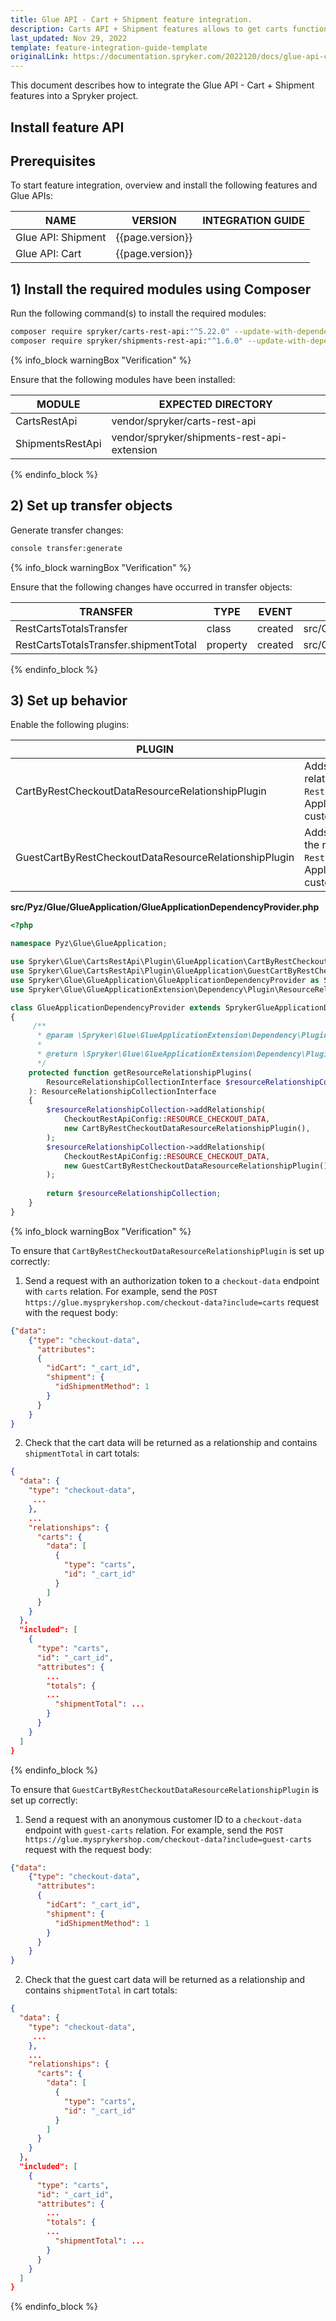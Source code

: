 ```yaml
---
title: Glue API - Cart + Shipment feature integration.
description: Carts API + Shipment features allows to get carts functionality with shipments including counting cart totals accounting shipment costs. The guide describes how to integrate this feature set into your project.
last_updated: Nov 29, 2022
template: feature-integration-guide-template
originalLink: https://documentation.spryker.com/2022120/docs/glue-api-cart-and--shipment-feature-integration
---
```


This document describes how to integrate the Glue API - Cart + Shipment features into a Spryker project.

## Install feature API
## Prerequisites

To start feature integration, overview and install the following features and Glue APIs:

| NAME               | VERSION          | INTEGRATION GUIDE |
|--------------------|------------------|-------------------|
| Glue API: Shipment | {{page.version}} |                   |
| Glue API: Cart     | {{page.version}} |                   |


## 1) Install the required modules using Composer

Run the following command(s) to install the required modules:

```bash
composer require spryker/carts-rest-api:"^5.22.0" --update-with-dependencies
composer require spryker/shipments-rest-api:"^1.6.0" --update-with-dependencies
```

{% info_block warningBox "Verification" %}

Ensure that the following modules have been installed:

| MODULE            | EXPECTED DIRECTORY                          |
|-------------------|---------------------------------------------|
| CartsRestApi      | vendor/spryker/carts-rest-api               |
| ShipmentsRestApi  | vendor/spryker/shipments-rest-api-extension |

{% endinfo_block %}


## 2) Set up transfer objects

Generate transfer changes:

```bash
console transfer:generate 
```

{% info_block warningBox "Verification" %}

Ensure that the following changes have occurred in transfer objects:

| TRANSFER                                               | TYPE     | EVENT   | PATH                                                    |
|--------------------------------------------------------|----------|---------|---------------------------------------------------------|
| RestCartsTotalsTransfer                                | class    | created | src/Generated/Shared/Transfer/RestCartsTotalsTransfer   |
| RestCartsTotalsTransfer.shipmentTotal                  | property | created | src/Generated/Shared/Transfer/RestCartsTotalsTransfer   |

{% endinfo_block %}

## 3) Set up behavior

Enable the following plugins:

| PLUGIN                                                | SPECIFICATION                                                                                                          | PREREQUISITES | NAMESPACE                                        |
|-------------------------------------------------------|------------------------------------------------------------------------------------------------------------------------|---------------|--------------------------------------------------|
| CartByRestCheckoutDataResourceRelationshipPlugin      | Adds `carts` resource as relationship by `RestCheckoutDataTransfer.quote`. Applies only for registered customers.      |               | Spryker\Glue\CartsRestApi\Plugin\GlueApplication |
| GuestCartByRestCheckoutDataResourceRelationshipPlugin | Adds `guest-carts` resource as the relationship by `RestCheckoutDataTransfer.quote`. Applies only for guest customers. |               | Spryker\Glue\CartsRestApi\Plugin\GlueApplication |
 

**src/Pyz/Glue/GlueApplication/GlueApplicationDependencyProvider.php**

```php
<?php

namespace Pyz\Glue\GlueApplication;

use Spryker\Glue\CartsRestApi\Plugin\GlueApplication\CartByRestCheckoutDataResourceRelationshipPlugin;
use Spryker\Glue\CartsRestApi\Plugin\GlueApplication\GuestCartByRestCheckoutDataResourceRelationshipPlugin;
use Spryker\Glue\GlueApplication\GlueApplicationDependencyProvider as SprykerGlueApplicationDependencyProvider;
use Spryker\Glue\GlueApplicationExtension\Dependency\Plugin\ResourceRelationshipCollectionInterface;

class GlueApplicationDependencyProvider extends SprykerGlueApplicationDependencyProvider
{
     /**
      * @param \Spryker\Glue\GlueApplicationExtension\Dependency\Plugin\ResourceRelationshipCollectionInterface $resourceRelationshipCollection
      *
      * @return \Spryker\Glue\GlueApplicationExtension\Dependency\Plugin\ResourceRelationshipCollectionInterface
      */
    protected function getResourceRelationshipPlugins(
        ResourceRelationshipCollectionInterface $resourceRelationshipCollection
    ): ResourceRelationshipCollectionInterface
    {
        $resourceRelationshipCollection->addRelationship(
            CheckoutRestApiConfig::RESOURCE_CHECKOUT_DATA,
            new CartByRestCheckoutDataResourceRelationshipPlugin(),
        );
        $resourceRelationshipCollection->addRelationship(
            CheckoutRestApiConfig::RESOURCE_CHECKOUT_DATA,
            new GuestCartByRestCheckoutDataResourceRelationshipPlugin(),
        );
        
        return $resourceRelationshipCollection;
    }
}
```

{% info_block warningBox "Verification" %}

To ensure that `CartByRestCheckoutDataResourceRelationshipPlugin` is set up correctly:
1) Send a request with an authorization token to a `checkout-data` endpoint with `carts` relation. For example, send the `POST https://glue.mysprykershop.com/checkout-data?include=carts` request with the request body:

```json
{"data":
    {"type": "checkout-data",
      "attributes":
      {
        "idCart": "_cart_id",
        "shipment": {
          "idShipmentMethod": 1
        }
      }
    }
}
```

2) Check that the cart data will be returned as a relationship and contains `shipmentTotal` in cart totals:

```json
{
  "data": {
    "type": "checkout-data",
     ...
    },
    ...
    "relationships": {
      "carts": {
        "data": [
          {
            "type": "carts",
            "id": "_cart_id"
          }
        ]
      }
    }
  },
  "included": [
    {
      "type": "carts",
      "id": "_cart_id",
      "attributes": {
        ...
        "totals": {
        ...
          "shipmentTotal": ...
        }
      }
    }
  ]
}
```

{% endinfo_block %}

To ensure that `GuestCartByRestCheckoutDataResourceRelationshipPlugin` is set up correctly:
1) Send a request with an anonymous customer ID to a `checkout-data` endpoint with `guest-carts` relation. For example, send the `POST https://glue.mysprykershop.com/checkout-data?include=guest-carts` request with the request body:

```json
{"data":
    {"type": "checkout-data",
      "attributes":
      {
        "idCart": "_cart_id",
        "shipment": {
          "idShipmentMethod": 1
        }
      }
    }
}
```

2) Check that the guest cart data will be returned as a relationship and contains `shipmentTotal` in cart totals:

```json
{
  "data": {
    "type": "checkout-data",
     ...
    },
    ...
    "relationships": {
      "carts": {
        "data": [
          {
            "type": "carts",
            "id": "_cart_id"
          }
        ]
      }
    }
  },
  "included": [
    {
      "type": "carts",
      "id": "_cart_id",
      "attributes": {
        ...
        "totals": {
        ...
          "shipmentTotal": ...
        }
      }
    }
  ]
}
```

{% endinfo_block %}